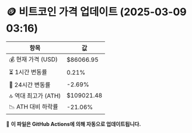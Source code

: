 # 🪙 비트코인 가격 업데이트 (2025-03-09 03:16)

| 항목                | 값 |
|--------------------|----------------|
| 💰 현재 가격 (USD) | $86066.95 |
| ⏳ 1시간 변동률    | 0.21% |
| 📆 24시간 변동률   | -2.69% |
| 🔝 역대 최고가 (ATH) | $109021.48 |
| 📉 ATH 대비 하락률 | -21.06% |

🔄 **이 파일은 GitHub Actions에 의해 자동으로 업데이트됩니다.**
